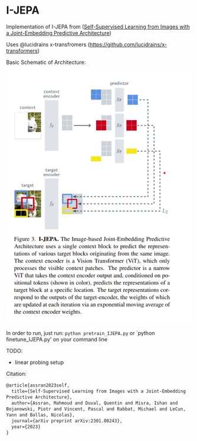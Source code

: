 # I-JEPA
Implementation of I-JEPA from ([Self-Supervised Learning from Images with a Joint-Embedding Predictive Architecture](https://arxiv.org/abs/2301.08243))

Uses @lucidrains x-transfromers (https://github.com/lucidrains/x-transformers)

Basic Schematic of Architecture:

![screenshot](IJEPA.png)

In order to run, just run: `python pretrain_IJEPA.py` or `python finetune_IJEPA.py' on your command line

TODO:
- linear probing setup



Citation:

```
@article{assran2023self,
  title={Self-Supervised Learning from Images with a Joint-Embedding Predictive Architecture},
  author={Assran, Mahmoud and Duval, Quentin and Misra, Ishan and Bojanowski, Piotr and Vincent, Pascal and Rabbat, Michael and LeCun, Yann and Ballas, Nicolas},
  journal={arXiv preprint arXiv:2301.08243},
  year={2023}
}
```
